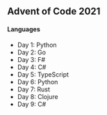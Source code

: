 ## Advent of Code 2021

#### Languages
- Day 1: Python
- Day 2: Go
- Day 3: F#
- Day 4: C#
- Day 5: TypeScript
- Day 6: Python
- Day 7: Rust
- Day 8: Clojure
- Day 9: C#
